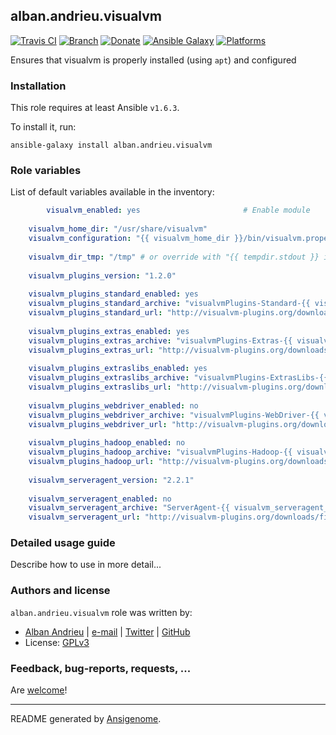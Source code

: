## alban.andrieu.visualvm

[![Travis CI](http://img.shields.io/travis/AlbanAndrieu/ansible-visualvm.svg?style=flat)](http://travis-ci.org/AlbanAndrieu/ansible-visualvm) [![Branch](http://img.shields.io/github/tag/AlbanAndrieu/ansible-visualvm.svg?style=flat-square)](https://github.com/AlbanAndrieu/ansible-visualvm/tree/master) [![Donate](https://img.shields.io/gratipay/AlbanAndrieu.svg?style=flat)](https://www.gratipay.com/AlbanAndrieu)  [![Ansible Galaxy](http://img.shields.io/badge/galaxy-alban.andrieu.visualvm-blue.svg?style=flat)](https://galaxy.ansible.com/list#/roles/1997) [![Platforms](http://img.shields.io/badge/platforms-ubuntu-lightgrey.svg?style=flat)](#)

Ensures that visualvm is properly installed (using `apt`) and configured

### Installation

This role requires at least Ansible `v1.6.3`. 

To install it, run:

    ansible-galaxy install alban.andrieu.visualvm



### Role variables

List of default variables available in the inventory:

```yaml
        visualvm_enabled: yes                       # Enable module
    
    visualvm_home_dir: "/usr/share/visualvm"
    visualvm_configuration: "{{ visualvm_home_dir }}/bin/visualvm.properties"
    
    visualvm_dir_tmp: "/tmp" # or override with "{{ tempdir.stdout }} in order to have be sure to download the file"
    
    visualvm_plugins_version: "1.2.0"
    
    visualvm_plugins_standard_enabled: yes
    visualvm_plugins_standard_archive: "visualvmPlugins-Standard-{{ visualvm_plugins_version }}.zip"
    visualvm_plugins_standard_url: "http://visualvm-plugins.org/downloads/file/{{ visualvm_plugins_standard_archive }}"
    
    visualvm_plugins_extras_enabled: yes
    visualvm_plugins_extras_archive: "visualvmPlugins-Extras-{{ visualvm_plugins_version }}.zip"
    visualvm_plugins_extras_url: "http://visualvm-plugins.org/downloads/file/{{ visualvm_plugins_extras_archive }}"
    
    visualvm_plugins_extraslibs_enabled: yes
    visualvm_plugins_extraslibs_archive: "visualvmPlugins-ExtrasLibs-{{ visualvm_plugins_version }}.zip"
    visualvm_plugins_extraslibs_url: "http://visualvm-plugins.org/downloads/file/{{ visualvm_plugins_extraslibs_archive }}"
    
    visualvm_plugins_webdriver_enabled: no
    visualvm_plugins_webdriver_archive: "visualvmPlugins-WebDriver-{{ visualvm_plugins_version }}.zip"
    visualvm_plugins_webdriver_url: "http://visualvm-plugins.org/downloads/file/{{ visualvm_plugins_webdriver_archive }}"
    
    visualvm_plugins_hadoop_enabled: no
    visualvm_plugins_hadoop_archive: "visualvmPlugins-Hadoop-{{ visualvm_plugins_version }}.zip"
    visualvm_plugins_hadoop_url: "http://visualvm-plugins.org/downloads/file/{{ visualvm_plugins_hadoop_archive }}"
    
    visualvm_serveragent_version: "2.2.1"
    
    visualvm_serveragent_enabled: no
    visualvm_serveragent_archive: "ServerAgent-{{ visualvm_serveragent_version }}.zip"
    visualvm_serveragent_url: "http://visualvm-plugins.org/downloads/file/{{ visualvm_serveragent_archive }}"
```


### Detailed usage guide

Describe how to use in more detail...


### Authors and license

`alban.andrieu.visualvm` role was written by:
- [Alban Andrieu](fr.linkedin.com/in/nabla/) | [e-mail](mailto:alban.andrieu@free.fr) | [Twitter](https://twitter.com/AlbanAndrieu) | [GitHub](https://github.com/AlbanAndrieu)
- License: [GPLv3](https://tldrlegal.com/license/gnu-general-public-license-v3-%28gpl-3%29)

### Feedback, bug-reports, requests, ...

Are [welcome](https://github.com/AlbanAndrieu/ansible-visualvm/issues)!

***

README generated by [Ansigenome](https://github.com/nickjj/ansigenome/).
